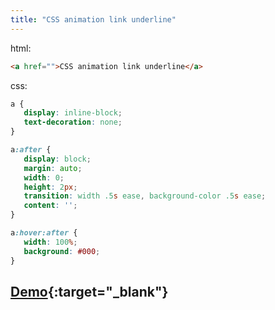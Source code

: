 ```yaml
---
title: "CSS animation link underline"
---
```


html:

```html
<a href="">CSS animation link underline</a>
```

css:

 ```css
a {
    display: inline-block;
    text-decoration: none;
}

a:after {
    display: block;
    margin: auto;
    width: 0;
    height: 2px;
    transition: width .5s ease, background-color .5s ease;
    content: '';
}

a:hover:after {
    width: 100%;
    background: #000;
}
```

## [Demo](/demo/css-animation-link-underline.html){:target="_blank"}